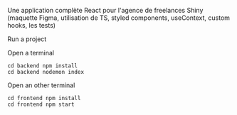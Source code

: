 
Une application complète React pour l'agence de freelances Shiny (maquette Figma, utilisation de TS, styled components, useContext, custom hooks, les tests)

Run a project

Open a terminal

    cd backend npm install
    cd backend nodemon index

Open an other terminal

    cd frontend npm install
    cd frontend npm start



